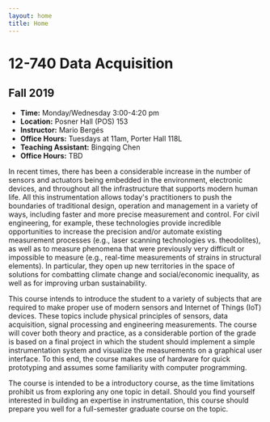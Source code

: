 ```yaml
---
layout: home
title: Home
---
```

# 12-740 Data Acquisition
## Fall 2019

- **Time:** Monday/Wednesday 3:00-4:20 pm
- **Location:** Posner Hall (POS) 153  
- **Instructor:** Mario Bergés
- **Office Hours:** Tuesdays at 11am, Porter Hall 118L 
- **Teaching Assistant:** Bingqing Chen
- **Office Hours:** TBD

In recent times, there has been a considerable increase in the number of sensors and actuators being embedded in the environment, electronic devices, and throughout all the infrastructure that supports modern human life. All this instrumentation allows today's practitioners to push the boundaries of traditional design, operation and management in a variety of ways, including faster and more precise measurement and control. For civil engineering, for example, these technologies provide incredible opportunities to increase the precision and/or automate existing measurement processes (e.g., laser scanning technologies vs. theodolites), as well as to measure phenomena that were previously very difficult or impossible to measure (e.g., real-time measurements of strains in structural elements). In particular, they open up new territories in the space of solutions for combatting climate change and social/economic inequality, as well as for improving urban sustainability. 

This course intends to introduce the student to a variety of subjects that are required to make proper use of modern sensors and Internet of Things (IoT) devices. These topics include physical principles of sensors, data acquisition, signal processing and engineering measurements. The course will cover both theory and practice, as a considerable portion of the grade is based on a final project in which the student should implement a simple instrumentation system and visualize the measurements on a graphical user interface. To this end, the course makes use of hardware for quick prototyping and assumes some familiarity with computer programming. 

The course is intended to be a introductory course, as the time limitations prohibit us from exploring any one topic in detail. Should you find yourself interested in building an expertise in instrumentation, this course should prepare you well for a full-semester graduate course on the topic.

